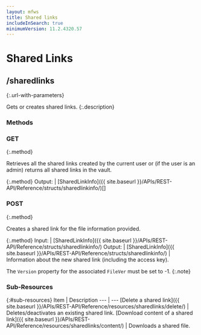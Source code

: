 ```yaml
---
layout: mfws
title: Shared links
includeInSearch: true
minimumVersion: 11.2.4320.57
---
```


# Shared Links

## /sharedlinks
{:.url-with-parameters}

Gets or creates shared links.
{:.description}

### Methods

### GET
{:.method}

Retrieves all the shared links created by the current user or (if the user is an admin) returns all shared links in the vault.

{:.method}
Output: | [SharedLinkInfo]({{ site.baseurl }}/APIs/REST-API/Reference/structs/sharedlinkinfo/)[]

### POST
{:.method}

Creates a shared link for the file information provided.

{:.method}
Input: | [SharedLinkInfo]({{ site.baseurl }}/APIs/REST-API/Reference/structs/sharedlinkinfo/)
Output: | [SharedLinkInfo]({{ site.baseurl }}/APIs/REST-API/Reference/structs/sharedlinkinfo/)
| Information about the new shared link (including the access key).

The `Version` property for the associated `FileVer` must be set to -1.
{:.note}

### Sub-Resources

{:#sub-resources}
Item | Description
--- | ---
[Delete a shared link]({{ site.baseurl }}/APIs/REST-API/Reference/resources/sharedlinks/delete/) | Deletes/deactivates an existing shared link.
[Download content of a shared link]({{ site.baseurl }}/APIs/REST-API/Reference/resources/sharedlinks/content/) | Downloads a shared file.

